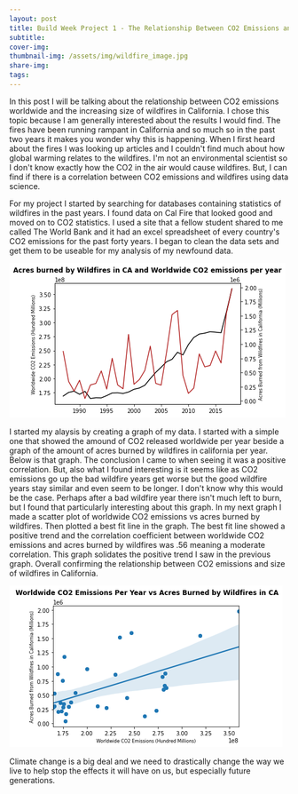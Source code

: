 ```yaml
---
layout: post
title: Build Week Project 1 - The Relationship Between CO2 Emissions and Wildfires in California
subtitle: 
cover-img:
thumbnail-img: /assets/img/wildfire_image.jpg
share-img: 
tags: 
---
```


  In this post I will be talking about the relationship between CO2 emissions worldwide and the increasing size of wildfires in California. I chose this topic because I am generally interested about the results I would find. The fires have been running rampant in California and so much so in the past two years it makes you wonder why this is happening.  When I first heard about the fires I was looking up articles and I couldn't find much about how global warming relates to the wildfires. I'm not an environmental scientist so I don't know exactly how the CO2 in the air would cause wildfires. But, I can find if there is a correlation between CO2 emissions and wildfires using data science.
  
  
  For my project I started by searching for databases containing statistics of wildfires in the past years. I found data on Cal Fire that looked good and moved on to CO2 statistics. I used a site that a fellow student shared to me called The World Bank and it had an excel spreadsheet of every country's CO2 emissions for the past forty years. I began to clean the data sets and get them to be useable for my analysis of my newfound data.
  
![graph](/assets/img/image1.png)
  
  I started my alaysis by creating a graph of my data. I started with a simple one that showed the amound of CO2 released worldwide per year beside a graph of the amount of acres burned by wildfires in california per year. Below is that graph. The conclusion I came to when seeing it was a positive correlation. But, also what I found interesting is it seems like as CO2 emissions go up the bad wildfire years get worse but the good wildfire years stay similar and even seem to be longer. I don't know why this would be the case. Perhaps after a bad wildfire year there isn't much left to burn, but I found that particularly interesting about this graph.
  In my next graph I made a scatter plot of worldwide CO2 emissions vs acres burned by wildfires. Then plotted a best fit line in the graph. The best fit line showed a positive trend and the correlation coefficient between worldwide CO2 emissions and acres burned by wildfires was .56 meaning a moderate correlation. This graph solidates the positive trend I saw in the previous graph. Overall confirming the relationship between CO2 emissions and size of wildfires in California.
  
  ![graph](/assets/img/image2.png)
  
  Climate change is a big deal and we need to drastically change the way we live to help stop the effects it will have on us, but especially future generations. 
  
